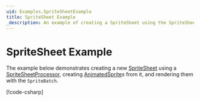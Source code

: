 ```yaml
---
uid: Examples.SpriteSheetExample
title: SpriteSheet Example
_description: An example of creating a SpriteSheet using the SpriteSheetProcessor.
---
```


# SpriteSheet Example

The example below demonstrates creating a new [SpriteSheet](<xref:MonoGame.Aseprite.Sprites.SpriteSheet>) using a [SpriteSheetProcessor](<xref:MonoGame.Aseprite.Content.Processors.SpriteSheetProcessor>), creating [AnimatedSprite](<xref:MonoGame.Aseprite.Sprites.AnimatedSprite>)s from it,  and rendering them with the `SpriteBatch`.

[!code-csharp[](SpriteSheetExample.cs?highlight=3-5,11,13-15,32,35,40-42,50-52,62-64)]
